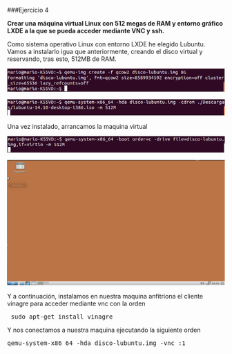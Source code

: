 ###Ejercicio 4

**Crear una máquina virtual Linux con 512 megas de RAM y entorno gráfico LXDE a la que se pueda acceder mediante VNC y ssh.**

Como sistema operativo Linux con entorno LXDE he elegido Lubuntu. Vamos a instalarlo igua que anteriormente, creando el disco virtual y reservando, tras esto, 512MB de RAM.

![](./img/4.1)

![](./img/4.2)

Una vez instalado, arrancamos la maquina virtual

![](./img/4.4)

![](./img/4.3)


Y a continuación, instalamos en nuestra maquina anfitriona el cliente vinagre para acceder mediante vnc con la orden

<pre> sudo apt-get install vinagre </pre>

Y nos conectamos a nuestra maquina ejecutando la siguiente orden

<pre>qemu-system-x86_64 -hda disco-lubuntu.img -vnc :1</pre>
